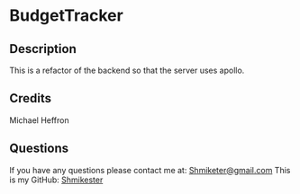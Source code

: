 # BudgetTracker
  
  ## Description
  This is a refactor of the backend so that the server uses apollo.

  ## Credits
  Michael Heffron
  ## Questions
  If you have any questions please contact me at: [Shmiketer@gmail.com](Shmiketer@gmail.com)
  This is my GitHub: [Shmikester](https://github.com/Shmikester)
  
  